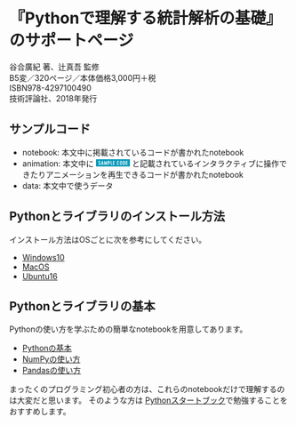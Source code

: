 # 『Pythonで理解する統計解析の基礎』のサポートページ

谷合廣紀 著、辻真吾 監修  
B5変／320ページ／本体価格3,000円＋税  
ISBN978-4297100490  
技術評論社、2018年発行  

## サンプルコード

- notebook: 本文中に掲載されているコードが書かれたnotebook
- animation: 本文中に <img src="samplecode.png" height=13px> と記載されているインタラクティブに操作できたりアニメーションを再生できるコードが書かれたnotebook
- data: 本文中で使うデータ

## Pythonとライブラリのインストール方法

インストール方法はOSごとに次を参考にしてください。

- [Windows10](https://github.com/ghmagazine/python_stat_sample/blob/master/tutorial/env_const/windows10.md)
- [MacOS](https://github.com/ghmagazine/python_stat_sample/blob/master/tutorial/env_const/macos.md)
- [Ubuntu16](https://github.com/ghmagazine/python_stat_sample/blob/master/tutorial/env_const/ubuntu16.md)

## Pythonとライブラリの基本

Pythonの使い方を学ぶための簡単なnotebookを用意してあります。

- [Pythonの基本](https://github.com/ghmagazine/python_stat_sample/blob/master/tutorial/python.ipynb)
- [NumPyの使い方](https://github.com/ghmagazine/python_stat_sample/blob/master/tutorial/numpy.ipynb)
- [Pandasの使い方](https://github.com/ghmagazine/python_stat_sample/blob/master/tutorial/pandas.ipynb)
<!-- - [Matplotlibの使い方](https://github.com/ghmagazine/python_stat_sample/blob/master/tutorial/matplotlib.ipynb) -->

まったくのプログラミング初心者の方は、これらのnotebookだけで理解するのは大変だと思います。
そのような方は
[Pythonスタートブック](https://www.amazon.co.jp/Python%E3%82%B9%E3%82%BF%E3%83%BC%E3%83%88%E3%83%96%E3%83%83%E3%82%AF-%E5%A2%97%E8%A3%9C%E6%94%B9%E8%A8%82%E7%89%88-%E8%BE%BB-%E7%9C%9F%E5%90%BE/dp/4774196436/ref=tmm_other_meta_binding_swatch_0?_encoding=UTF8&qid=&sr=)で勉強することをおすすめします。
